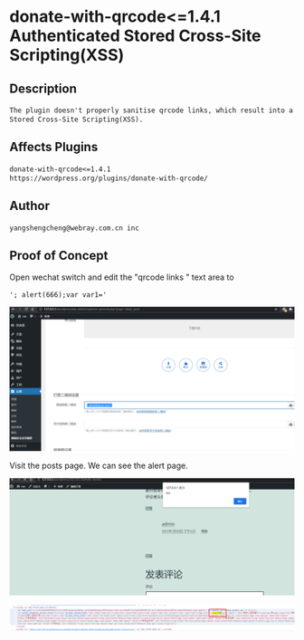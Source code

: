 # donate-with-qrcode<=1.4.1 Authenticated Stored Cross-Site Scripting(XSS)

## Description

    The plugin doesn't properly sanitise qrcode links, which result into a Stored Cross-Site Scripting(XSS).

## Affects Plugins

    donate-with-qrcode<=1.4.1
    https://wordpress.org/plugins/donate-with-qrcode/

## Author

    yangshengcheng@webray.com.cn inc

## Proof of Concept

Open wechat switch and edit the "qrcode links " text area to 
```
'; alert(666);var var1='
```

![image-20210810180526199](https://github.com/ch0ing/vul/blob/242e28fb2b53ebdea3baf444050414977d44199c/img/image-20210810180526199.png)

Visit the posts page. We can see the alert page.

![image-20210810180814475](https://github.com/ch0ing/vul/blob/242e28fb2b53ebdea3baf444050414977d44199c/img/image-20210810180814475.png)

![image-20210810180853757](https://github.com/ch0ing/vul/blob/242e28fb2b53ebdea3baf444050414977d44199c/img/image-20210810180853757.png)

